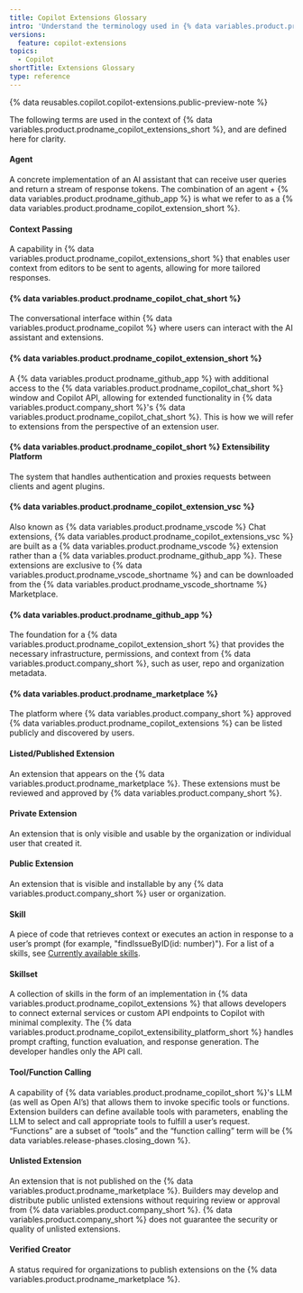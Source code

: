 ```yaml
---
title: Copilot Extensions Glossary
intro: 'Understand the terminology used in {% data variables.product.prodname_copilot_extensions_short %}.'
versions:
  feature: copilot-extensions
topics:
  - Copilot
shortTitle: Extensions Glossary
type: reference
---
```


{% data reusables.copilot.copilot-extensions.public-preview-note %}

The following terms are used in the context of {% data variables.product.prodname_copilot_extensions_short %}, and are defined here for clarity.

#### Agent

A concrete implementation of an AI assistant that can receive user queries and return a stream of response tokens. The combination of an agent + {% data variables.product.prodname_github_app %} is what we refer to as a {% data variables.product.prodname_copilot_extension_short %}.

#### Context Passing

A capability in {% data variables.product.prodname_copilot_extensions_short %} that enables user context from editors to be sent to agents, allowing for more tailored responses.

#### {% data variables.product.prodname_copilot_chat_short %}

The conversational interface within {% data variables.product.prodname_copilot %} where users can interact with the AI assistant and extensions.

#### {% data variables.product.prodname_copilot_extension_short %}

A {% data variables.product.prodname_github_app %} with additional access to the {% data variables.product.prodname_copilot_chat_short %} window and Copilot API, allowing for extended functionality in {% data variables.product.company_short %}'s {% data variables.product.prodname_copilot_chat_short %}. This is how we will refer to extensions from the perspective of an extension user.

#### {% data variables.product.prodname_copilot_short %} Extensibility Platform

The system that handles authentication and proxies requests between clients and agent plugins.

#### {% data variables.product.prodname_copilot_extension_vsc %}

Also known as {% data variables.product.prodname_vscode %} Chat extensions, {% data variables.product.prodname_copilot_extensions_vsc %} are built as a {% data variables.product.prodname_vscode %} extension rather than a {% data variables.product.prodname_github_app %}. These extensions are exclusive to {% data variables.product.prodname_vscode_shortname %} and can be downloaded from the {% data variables.product.prodname_vscode_shortname %} Marketplace.

#### {% data variables.product.prodname_github_app %}

The foundation for a {% data variables.product.prodname_copilot_extension_short %} that provides the necessary infrastructure, permissions, and context from {% data variables.product.company_short %}, such as user, repo and organization metadata.

#### {% data variables.product.prodname_marketplace %}

The platform where {% data variables.product.company_short %} approved {% data variables.product.prodname_copilot_extensions %} can be listed publicly and discovered by users.

#### Listed/Published Extension

An extension that appears on the {% data variables.product.prodname_marketplace %}. These extensions must be reviewed and approved by {% data variables.product.company_short %}.

#### Private Extension

An extension that is only visible and usable by the organization or individual user that created it.

#### Public Extension

An extension that is visible and installable by any {% data variables.product.company_short %} user or organization.

#### Skill

A piece of code that retrieves context or executes an action in response to a user’s prompt (for example, "findIssueByID(id: number)"). For a list of a skills, see [Currently available skills](/copilot/using-github-copilot/asking-github-copilot-questions-in-your-ide#currently-available-skills).

#### Skillset

A collection of skills in the form of an implementation in {% data variables.product.prodname_copilot_extensions %} that allows developers to connect external services or custom API endpoints to Copilot with minimal complexity. The {% data variables.product.prodname_copilot_extensibility_platform_short %} handles prompt crafting, function evaluation, and response generation. The developer handles only the API call.

#### Tool/Function Calling

A capability of {% data variables.product.prodname_copilot_short %}'s LLM (as well as Open AI’s) that allows them to invoke specific tools or functions. Extension builders can define available tools with parameters, enabling the LLM to select and call appropriate tools to fulfill a user’s request. “Functions” are a subset of “tools” and the “function calling” term will be {% data variables.release-phases.closing_down %}.

#### Unlisted Extension

An extension that is not published on the {% data variables.product.prodname_marketplace %}. Builders may develop and distribute public unlisted extensions without requiring review or approval from {% data variables.product.company_short %}. {% data variables.product.company_short %} does not guarantee the security or quality of unlisted extensions.

#### Verified Creator

A status required for organizations to publish extensions on the {% data variables.product.prodname_marketplace %}.
